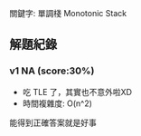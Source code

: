 關鍵字: 單調棧 Monotonic Stack

## 解題紀錄
### v1 	NA (score:30%)
- 吃 TLE 了，其實也不意外啦XD
- 時間複雜度: O(n^2)

能得到正確答案就是好事